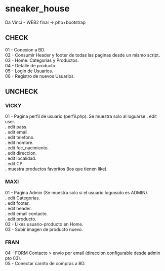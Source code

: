 # sneaker_house
Da Vinci -  WEB2 final => php+bootstrap

## CHECK
01 - Conexion a BD.  
02 - Consumir Header y footer de todas las paginas desde un mismo script.  
03 - Home: Categorias y Productos.  
04 - Detalle de producto.  
05 - Login de Usuarios.  
06 - Registro de nuevos Usuarios.  

## UNCHECK
### VICKY
01 - Pagina perfil de usuario (perfil.php). Se muestra solo al loguarse
    . edit user.  
    . edit pass.  
    . edit email.  
    . edit telefono.  
    . edit nombre.  
    . edit fec_nacimiento.  
    . edit direccion.  
    . edit localidad.  
    . edit CP.  
    . muestra productos favoritos (los que tienen like).  
    
### MAXI
01 - Pagina Admin (Se muestra solo si el usuario logueado es ADMIN).  
    . edit Categorias.  
    . edit footer.  
    . edit header.  
    . edit email contacto.  
    . edit producto.  
02 - Likes usuario-producto en Home.  
03 - Subir imagen de producto nuevo.  

### FRAN
04 - FORM Contacto > envio por email (direccion configurable desde admin pto 03).  
05 - Conectar carrito de compras a BD.  
